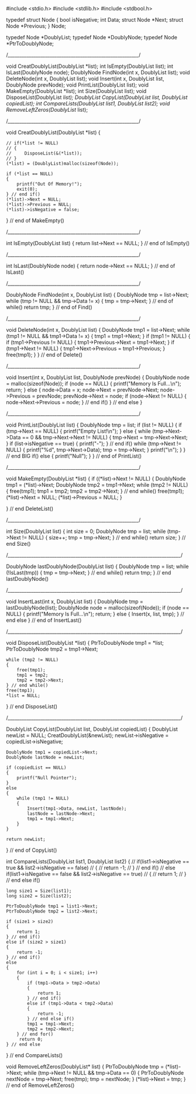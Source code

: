 #include <stdio.h>
#include <stdlib.h>
#include <stdbool.h>

typedef struct Node
{
    bool isNegative;
    int Data;
    struct Node *Next;
    struct Node *Previous;
} Node;

typedef Node *DoublyList;
typedef Node *DoublyNode;
typedef Node *PtrToDoublyNode;

/*________________________________________________________*/

void CreatDoublyList(DoublyList *list);
int IsEmpty(DoublyList list);
int IsLast(DoublyNode node);
DoublyNode FindNode(int x, DoublyList list);
void DeleteNode(int x, DoublyList list);
void Insert(int x, DoublyList list, DoublyNode prevNode);
void PrintList(DoublyList list);
void MakeEmpty(DoublyList *list);
int Size(DoublyList list);
void DisposeList(DoublyList *list);
DoublyList CopyList(DoublyList list, DoublyList copiedList);
int CompareLists(DoublyList list1, DoublyList list2);
void RemoveLeftZeros(DoublyList* list);


/*________________________________________________________*/

void CreatDoublyList(DoublyList *list)
{

    // if(*list != NULL)
    // {
    //     DisposeList(&(*list));
    // }
    (*list) = (DoublyList)malloc(sizeof(Node));

    if (*list == NULL)
    {
        printf("Out Of Memory!");
        exit(0);
    } // end if()
    (*list)->Next = NULL;
    (*list)->Previous = NULL;
    (*list)->isNegative = false;

} // end of MakeEmpty()

/*________________________________________________________*/

int IsEmpty(DoublyList list)
{
    return list->Next == NULL;
} // end of IsEmpty()

/*________________________________________________________*/

int IsLast(DoublyNode node)
{
    return node->Next == NULL;
} // end of IsLast()

/*________________________________________________________*/

DoublyNode FindNode(int x, DoublyList list)
{
    DoublyNode tmp = list->Next;
    while (tmp != NULL && tmp->Data != x)
    {
        tmp = tmp->Next;
    } // end of while()
    return tmp;
} // end of Find()

/*________________________________________________________*/

void DeleteNode(int x, DoublyList list)
{
    DoublyNode tmp1 = list->Next;
    while (tmp1 != NULL && tmp1->Data != x)
    {
        tmp1 = tmp1->Next;
    }
    if (tmp1 != NULL)
    {
        if (tmp1->Previous != NULL)
        {
            tmp1->Previous->Next = tmp1->Next;
        }
        if (tmp1->Next != NULL)
        {
            tmp1->Next->Previous = tmp1->Previous;
        }
        free(tmp1);
    }
} // end of Delete()

/*________________________________________________________*/

void Insert(int x, DoublyList list, DoublyNode prevNode)
{
    DoublyNode node = malloc(sizeof(Node));
    if (node == NULL)
    {
        printf("Memory Is Full...\n");
        return;
    }
    else
    {
        node->Data = x;
        node->Next = prevNode->Next;
        node->Previous = prevNode;
        prevNode->Next = node;
        if (node->Next != NULL)
        {
            node->Next->Previous = node;
        } // end if()
    }     // end else
}

/*________________________________________________________*/

void PrintList(DoublyList list)
{
    DoublyNode tmp = list;
    if (list != NULL)
    {
        if (tmp->Next == NULL)
        {
            printf("Empty List!\n");
        }
        else
        {
            while (tmp->Next->Data == 0 && tmp->Next->Next != NULL)
            {
                tmp->Next = tmp->Next->Next;
            }
            if (list->isNegative == true)
            {
                printf("-");
            } // end if()
            while (tmp->Next != NULL)
            {
                printf("%d", tmp->Next->Data);
                tmp = tmp->Next;
            }
            printf("\n");
        }
    } // end BIG if()
    else
    {
        printf("Null");
    }
} // end of PrintList()

/*________________________________________________________*/

void MakeEmpty(DoublyList *list)
{
    if ((*list)->Next != NULL)
    {
        DoublyNode tmp1 = (*list)->Next;
        DoublyNode tmp2 = tmp1->Next;
        while (tmp2 != NULL)
        {
            free(tmp1);
            tmp1 = tmp2;
            tmp2 = tmp2->Next;
        } // end while()
        free(tmp1);
        (*list)->Next = NULL;
        (*list)->Previous = NULL;
    }

} // end DeleteList()

/*________________________________________________________*/

int Size(DoublyList list)
{
    int size = 0;
    DoublyNode tmp = list;
    while (tmp->Next != NULL)
    {
        size++;
        tmp = tmp->Next;
    } // end while()
    return size;
} // end Size()

/*__________________________________________________________________________*/

DoublyNode lastDoublyNode(DoublyList list)
{
    DoublyNode tmp = list;
    while (!IsLast(tmp))
    {
        tmp = tmp->Next;
    } // end while()
    return tmp;
} // end lastDoublyNode()

/*__________________________________________________________________________*/

void InsertLast(int x, DoublyList list)
{
    DoublyNode tmp = lastDoublyNode(list);
    DoublyNode node = malloc(sizeof(Node));
    if (node == NULL)
    {
        printf("Memory Is Full...\n");
        return;
    }
    else
    {
        Insert(x, list, tmp);
    } // end else
} // end of InsertLast()

/*__________________________________________________________________________*/

void DisposeList(DoublyList *list)
{
    PtrToDoublyNode tmp1 = *list;
    PtrToDoublyNode tmp2 = tmp1->Next;

    while (tmp2 != NULL)
    {
        free(tmp1);
        tmp1 = tmp2;
        tmp2 = tmp2->Next;
    } // end while()
    free(tmp1);
    *list = NULL;
} // end DisposeList()

/*__________________________________________________________________________*/

DoublyList CopyList(DoublyList list, DoublyList copiedList)
{
    DoublyList newList = NULL;
    CreatDoublyList(&newList);
    newList->isNegative = copiedList->isNegative;

    DoublyNode tmp1 = copiedList->Next;
    DoublyNode lastNode = newList;

    if (copiedList == NULL)
    {
        printf("Null Pointer");
    }
    else
    {
        while (tmp1 != NULL)
        {
            Insert(tmp1->Data, newList, lastNode);
            lastNode = lastNode->Next;
            tmp1 = tmp1->Next;
        }
    }

    return newList;
} // end of CopyList()

int CompareLists(DoublyList list1, DoublyList list2)
{
    // if(list1->isNegative == true && list2->isNegative == false)
    // {
    //     return -1;
    // } // end if()
    // else if(list1->isNegative == false && list2->isNegative == true)
    // {
    //     return 1;
    // } // end else if()
    
    long size1 = Size(list1);
    long size2 = Size(list2);

    PtrToDoublyNode tmp1 = list1->Next;
    PtrToDoublyNode tmp2 = list2->Next;

    if (size1 > size2)
    {
        return 1;
    } // end if()
    else if (size2 > size1)
    {
        return -1;
    } // end if()
    else
    {
        for (int i = 0; i < size1; i++)
        {
            if (tmp1->Data > tmp2->Data)
            {
                return 1;
            } // end if()
            else if (tmp1->Data < tmp2->Data)
            {
                return -1;
            } // end else if()
            tmp1 = tmp1->Next;
            tmp2 = tmp2->Next;
        } // end for()
         return 0;
    } // end else   
} // end CompareLists()

void RemoveLeftZeros(DoublyList* list) {
    PtrToDoublyNode tmp = (*list)->Next;
    while (tmp->Next != NULL && tmp->Data == 0) {
        PtrToDoublyNode nextNode = tmp->Next;
        free(tmp);
        tmp = nextNode;
    }
    (*list)->Next = tmp;
} // end of RemoveLeftZeros()
